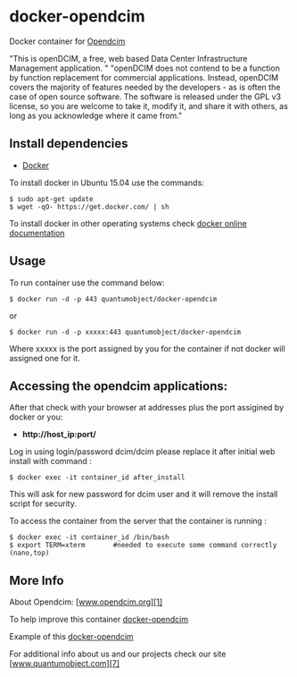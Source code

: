 # docker-opendcim

Docker container for [Opendcim][3]

"This is openDCIM, a free, web based Data Center Infrastructure Management application. " "openDCIM does not contend to be a function by function replacement for commercial applications. Instead, openDCIM covers the majority of features needed by the developers - as is often the case of open source software. The software is released under the GPL v3 license, so you are welcome to take it, modify it, and share it with others, as long as you acknowledge where it came from."


## Install dependencies

  - [Docker][2]

To install docker in Ubuntu 15.04 use the commands:

    $ sudo apt-get update
    $ wget -qO- https://get.docker.com/ | sh

 To install docker in other operating systems check [docker online documentation][4]

## Usage

To run container use the command below:

    $ docker run -d -p 443 quantumobject/docker-opendcim

or

    $ docker run -d -p xxxxx:443 quantumobject/docker-opendcim

Where xxxxx is the port assigned by you for the container if not docker will assigned one for it.

## Accessing the opendcim applications:

After that check with your browser at addresses plus the port assigined by docker or you:

  - **http://host_ip:port/**

Log in using login/password dcim/dcim  please replace it after initial web install with command :

    $ docker exec -it container_id after_install
    
This will ask for new password for dcim user and it will remove the install script for security.

To access the container from the server that the container is running :

    $ docker exec -it container_id /bin/bash
    $ export TERM=xterm       #needed to execute some command correctly (nano,top)


## More Info

About Opendcim: [www.opendcim.org][1]

To help improve this container [docker-opendcim][5]

Example of this [docker-opendcim][6]

For additional info about us and our projects check our site [www.quantumobject.com][7]

[1]:http://www.opendcim.org
[2]:https://www.docker.com
[3]:http://www.opendcim.org/downloads.html
[4]:http://docs.docker.com
[5]:https://github.com/QuantumObject/docker-opendcim
[6]:https://www.quantumobject.com:32769
[7]:http://www.quantumobject.com/
